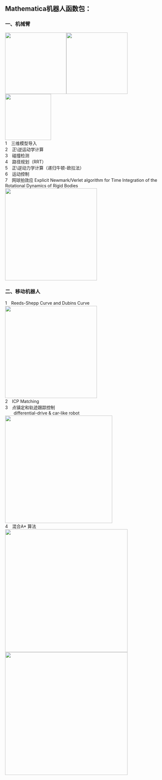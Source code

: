 ## Mathematica机器人函数包：

### 一、机械臂  
<img src="https://github.com/robinvista/Mathematica/blob/master/gif/1.gif" height="200" /><img src="https://github.com/robinvista/Mathematica/blob/master/gif/6.gif" height="200" /><img src="https://github.com/robinvista/Mathematica/blob/master/gif/2.gif" height="150" />  
1　三维模型导入  
2　正\逆运动学计算  
3　碰撞检测  
4　路径规划（RRT）  
5　正\逆动力学计算（递归牛顿-欧拉法）  
6　运动控制  
7　网球拍效应
   Explicit Newmark/Verlet algorithm for Time Integration of the Rotational Dynamics of Rigid Bodies
   <img src="https://github.com/robinvista/Mathematica/blob/master/gif/%E7%BD%91%E7%90%83%E6%8B%8D%E6%95%88%E5%BA%94.gif" height="300" />  

### 二、移动机器人  

1　Reeds-Shepp Curve and Dubins Curve  
<img src="https://raw.githubusercontent.com/robinvista/Mathematica/master/gif/5-1.gif" height="300" />  
2　ICP Matching  
3　点镇定和轨迹跟踪控制  
&emsp;&emsp;differential-drive & car-like robot  
<img src="https://github.com/robinvista/Mathematica/blob/master/gif/RVC%E5%B7%AE%E5%88%86.gif" height="350" />  
4　混合A* 算法  
<img src="https://github.com/robinvista/Mathematica/blob/master/gif/%E6%B7%B7%E5%90%88A%E6%98%9F%201.gif" height="400" /><img src="https://github.com/robinvista/Mathematica/blob/master/gif/%E6%B7%B7%E5%90%88A%E6%98%9F%202.gif" height="400" />



